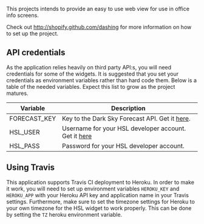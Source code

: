 This projects intends to provide an easy to use web view for use in office info screens.

Check out http://shopify.github.com/dashing for more information on how to set up the project.

## API credentials

As the application relies heavily on third party API:s, you will need credentials for some of the widgets. It is suggested that you set your credentials as environment variables rather than hard code them. Below is a table of the needed variables. Expect this list to grow as the project matures.

Variable     | Description
-------------|------------
FORECAST_KEY | Key to the Dark Sky Forecast API. Get it [here](https://developer.forecast.io/).
HSL_USER     | Username for your HSL developer account. Get it [here](http://developer.reittiopas.fi/pages/en/account-request.php)
HSL_PASS     | Password for your HSL developer account.

## Using Travis

This application supports Travis CI deployment to Heroku. In order to make it work, you will need to set up environment variables `HEROKU_KEY` and `HEROKU_APP` with your Heroku API key and application name in your Travis settings. Furthermore, make sure to set the timezone settings for Heroku to your own timezone for the HSL widget to work properly. This can be done by setting the `TZ` heroku environment variable.
